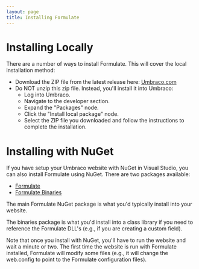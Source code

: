 ```yaml
---
layout: page
title: Installing Formulate
---
```


# Installing Locally
There are a number of ways to install Formulate. This will cover the local installation method:

* Download the ZIP file from the latest release here: [Umbraco.com](https://our.umbraco.org/projects/backoffice-extensions/formulate/)
* Do NOT unzip this zip file. Instead, you'll install it into Umbraco:
  * Log into Umbraco.
  * Navigate to the developer section.
  * Expand the "Packages" node.
  * Click the "Install local package" node.
  * Select the ZIP file you downloaded and follow the instructions to complete the installation.

# Installing with NuGet
If you have setup your Umbraco website with NuGet in Visual Studio, you can also install
Formulate using NuGet. There are two packages available:

* [Formulate](https://www.nuget.org/packages/Formulate/)
* [Formulate Binaries](https://www.nuget.org/packages/Formulate.Binaries/)

The main Formulate NuGet package is what you'd typically install into your website.

The binaries package is what you'd install into a class library if you need to reference
the Formulate DLL's (e.g., if you are creating a custom field).

Note that once you install with NuGet, you'll have to run the website and wait a minute or two.
The first time the website is run with Formulate installed, Formulate will modify some files
(e.g., it will change the web.config to point to the Formulate configuration files).